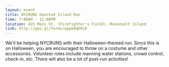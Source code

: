 ```yaml
---
layout: event
title: NYCRUNS Haunted Island Run
time: 7:00AM - 12:00PM
location: 425 Main St. (Firefighter's Field), Roosevelt Island
link: http://goo.gl/forms/wppm9qERLD
---
```

We'll be helping NYCRUNS with their Halloween-themed run. Since this is on Halloween, you are encouraged to throw on a costume and other accessories. Volunteer roles include manning water stations, crowd control, check-in, etc. There will also be a lot of post-run activities!